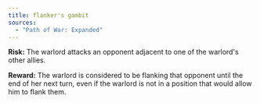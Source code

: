 ```yaml
---
title: flanker's gambit
sources:
  - "Path of War: Expanded"
---
```


**Risk:** The warlord attacks an opponent adjacent to one of the warlord's other allies.

**Reward:** The warlord is considered to be flanking that opponent until the end of her next turn, even if the warlord is not in a position that would allow him to flank them.
